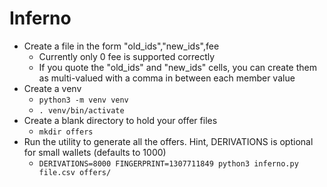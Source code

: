 # Inferno

* Create a file in the form "old_ids","new_ids",fee
  * Currently only 0 fee is supported correctly
  * If you quote the "old_ids" and "new_ids" cells, you can create them as multi-valued with a comma in between each member value
* Create a venv
  * `python3 -m venv venv`
  * `. venv/bin/activate`
* Create a blank directory to hold your offer files
  * `mkdir offers`
* Run the utility to generate all the offers. Hint, DERIVATIONS is optional for small wallets (defaults to 1000)
  * `DERIVATIONS=8000 FINGERPRINT=1307711849 python3 inferno.py file.csv offers/`

